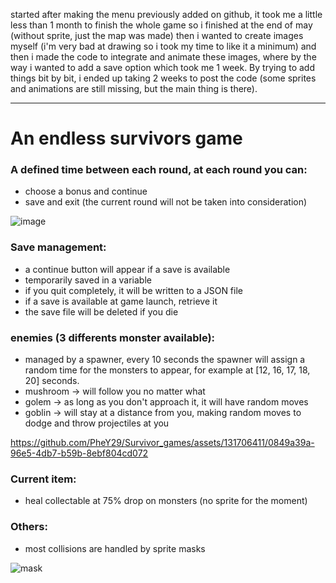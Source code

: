 started after making the menu previously added on github, it took me a little less than 1 month to finish the whole game so i finished at the end of may (without sprite, just the map was made) then i wanted to create images myself (i'm very bad at drawing so i took my time to like it a minimum) and then i made the code to integrate and animate these images, where by the way i wanted to add a save option which took me 1 week. By trying to add things bit by bit, i ended up taking 2 weeks to post the code (some sprites and animations are still missing, but the main thing is there).

_________________________________

# **An endless survivors game**

### A defined time between each round, at each round you can:
- choose a bonus and continue
- save and exit (the current round will not be taken into consideration)

![image](https://github.com/PheY29/Survivor_games/assets/131706411/a1134779-5d71-47f4-aed1-fc4903f0c2e1)
 
### Save management:
- a continue button will appear if a save is available
- temporarily saved in a variable
- if you quit completely, it will be written to a JSON file
- if a save is available at game launch, retrieve it
- the save file will be deleted if you die
 
### enemies (3 differents monster available):
- managed by a spawner, every 10 seconds the spawner will assign a random time for the monsters to appear, for example at [12, 16, 17, 18, 20] seconds.
- mushroom -> will follow you no matter what
- golem -> as long as you don't approach it, it will have random moves
- goblin -> will stay at a distance from you, making random moves to dodge and throw projectiles at you

https://github.com/PheY29/Survivor_games/assets/131706411/0849a39a-96e5-4db7-b59b-8ebf804cd072

 
### Current item:
- heal collectable at 75% drop on monsters (no sprite for the moment)
    
### Others:
- most collisions are handled by sprite masks

![mask](https://github.com/PheY29/Survivor_games/assets/131706411/89198bd1-1032-44fa-8418-47b8b87c990e)
